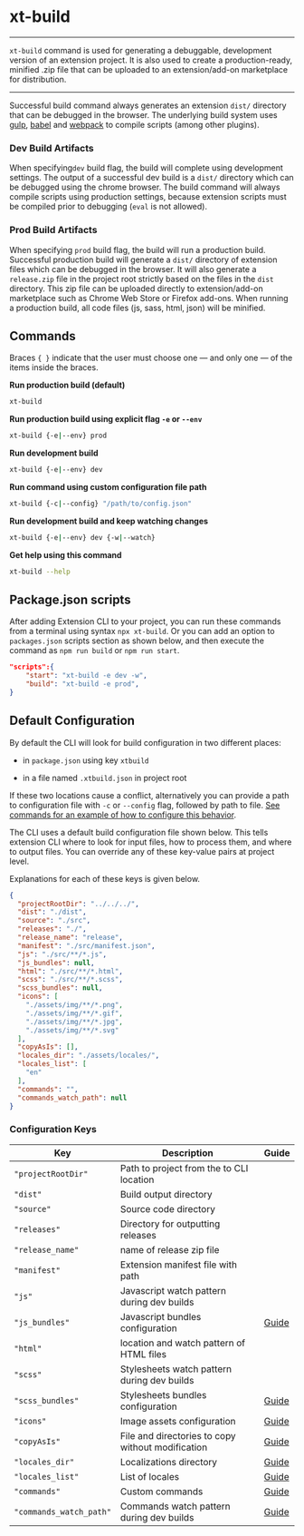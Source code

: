 # xt-build

* * *

<p class='page-intro'><code>xt-build</code> command is used for generating a debuggable, development version of an extension project. It is also used to create a production-ready, minified .zip file that can be uploaded to an extension/add-on marketplace for distribution.</p>

* * *

Successful build command always generates an extension `dist/` directory that can be debugged in the browser.  The underlying build system
uses [gulp](https://github.com/gulpjs/gulp), [babel](https://github.com/babel/gulp-babel) and [webpack](https://github.com/webpack/webpack) to compile scripts (among other plugins).

### Dev Build Artifacts

When specifying`dev` build flag, the build will complete using development settings. The output of a successful dev build is  a `dist/` directory which can be debugged using the chrome browser. The build command will always compile scripts using production settings, because extension scripts must be compiled prior to debugging (`eval` is not allowed).

### Prod Build Artifacts

When specifying `prod` build flag, the build will run a production build. Successful production build will generate a `dist/` directory of extension files which can be debugged in the browser. It will also generate a `release.zip` file in the project root strictly based on the files in the `dist` directory. This zip file can be uploaded directly to extension/add-on marketplace such as Chrome Web Store or Firefox add-ons. When running a production build, all code files (js, sass, html, json) will be minified.

## Commands

Braces `{ }` indicate that the user must choose one — and only one — of the items inside the braces.


**Run production build (default)**

```bash
xt-build
```

**Run production build using explicit flag `-e` or `--env`**

```bash
xt-build {-e|--env} prod
```

**Run development build**

```bash
xt-build {-e|--env} dev
```

**Run command using custom configuration file path**

```bash
xt-build {-c|--config} "/path/to/config.json"
```

**Run development build and keep watching changes**

```bash
xt-build {-e|--env} dev {-w|--watch}
```

**Get help using this command**

```bash
xt-build --help
``` 

## Package.json scripts

After adding Extension CLI to your project, you can run these commands from a terminal using syntax `npx xt-build`. 
Or you can add an option to `packages.json` scripts section as shown below, and then execute the command as `npm run build` or `npm run start`.
 
```json
"scripts":{
    "start": "xt-build -e dev -w",
    "build": "xt-build -e prod",
}
```

## Default Configuration

By default the CLI will look for build configuration in two different
places:

- in `package.json` using key `xtbuild`

- in a file named `.xtbuild.json` in project root

If these two locations cause a conflict, alternatively you can provide a path 
to configuration file with `-c` or `--config` flag, followed by path to file. 
[See commands for an example of how to configure this behavior](#commands).

The CLI uses a default build configuration file shown below. This tells 
extension CLI where to look for input files, how to process them, and where 
to output files. You can override any of these key-value pairs at project level. 

Explanations for each of these keys is given below.

```json
{
  "projectRootDir": "../../../",
  "dist": "./dist",
  "source": "./src",
  "releases": "./",
  "release_name": "release",
  "manifest": "./src/manifest.json",
  "js": "./src/**/*.js",
  "js_bundles": null,
  "html": "./src/**/*.html",
  "scss": "./src/**/*.scss",
  "scss_bundles": null,
  "icons": [
    "./assets/img/**/*.png",
    "./assets/img/**/*.gif",
    "./assets/img/**/*.jpg",
    "./assets/img/**/*.svg"
  ],
  "copyAsIs": [],
  "locales_dir": "./assets/locales/",
  "locales_list": [
    "en"
  ],
  "commands": "",
  "commands_watch_path": null
}
```

### Configuration Keys

Key | Description | Guide 
--- | --- | ---
`"projectRootDir"` | Path to project from the to CLI location ||
`"dist"` | Build output directory ||
`"source"` | Source code directory ||
`"releases"` | Directory for outputting releases ||
`"release_name"` | name of release zip file ||
`"manifest"` | Extension manifest file with path ||
`"js"` | Javascript watch pattern during dev builds ||
`"js_bundles"` | Javascript bundles configuration | [Guide](03-xt-build-scripts.md)
`"html"` | location and watch pattern of HTML files ||
`"scss"` | Stylesheets watch pattern during dev builds ||
`"scss_bundles"` | Stylesheets bundles configuration | [Guide](03-xt-build-styles.md)
`"icons"` | Image assets configuration | [Guide](03-xt-build-images.md) 
`"copyAsIs"` | File and directories to copy without modification | [Guide](03-xt-build-copy.md)
`"locales_dir"` | Localizations directory | [Guide](03-xt-build-locales.md) 
`"locales_list"` | List of locales | [Guide](03-xt-build-locales.md)
`"commands"` | Custom commands | [Guide](03-xt-build-cmds.md)
`"commands_watch_path"` | Commands watch pattern during dev builds | [Guide](03-xt-build-cmds.md)
